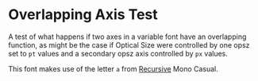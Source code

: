 # Overlapping Axis Test

A test of what happens if two axes in a variable font have an overlapping function, as might be the case if Optical Size were controlled by one opsz set to `pt` values and a secondary opsz axis controlled by `px` values.

This font makes use of the letter `a` from [Recursive](https://github.com/arrowtype/recursive) Mono Casual.


